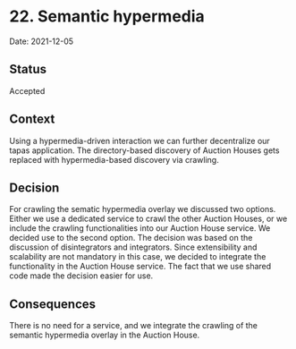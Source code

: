 # 22. Semantic hypermedia

Date: 2021-12-05

## Status

Accepted

## Context

Using a hypermedia-driven interaction we can further decentralize our tapas application. The directory-based discovery of Auction Houses gets replaced with hypermedia-based discovery via crawling.

## Decision

For crawling the sematic hypermedia overlay we discussed two options. Either we use a dedicated service to crawl the other Auction Houses, or we include the crawling functionalities into our Auction House service. We decided use to the second option. The decision was based on the discussion of disintegrators and integrators. Since extensibility and scalability are not mandatory in this case, we decided to integrate the functionality in the Auction House service. The fact that we use shared code made the decision easier for use.

## Consequences

There is no need for a service, and we integrate the crawling of the semantic hypermedia overlay in the Auction House.
